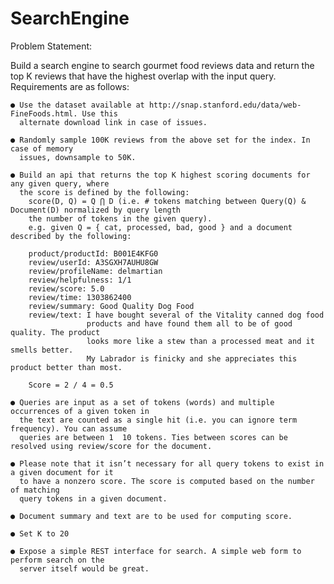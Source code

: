 # SearchEngine

Problem Statement:

Build a search engine to search gourmet food reviews data and return the top K reviews that
have the highest overlap with the input query. Requirements are as follows:

    ● Use the dataset available at http://snap.stanford.edu/data/web­FineFoods.html. Use this
      alternate download link in case of issues.

    ● Randomly sample 100K reviews from the above set for the index. In case of memory
      issues, downsample to 50K.

    ● Build an api that returns the top K highest scoring documents for any given query, where
      the score is defined by the following:
        score(D, Q) = Q ⋂ D (i.e. # tokens matching between Query(Q) & Document(D) normalized by query length ­­
        the number of tokens in the given query).
        e.g. given Q = { cat, processed, bad, good } and a document described by the following:

        product/productId: B001E4KFG0
        review/userId: A3SGXH7AUHU8GW
        review/profileName: delmartian
        review/helpfulness: 1/1
        review/score: 5.0 
        review/time: 1303862400
        review/summary: Good​ ​Quality Dog Food
        review/text: I have bought several of the Vitality canned dog food
                     products and have found them all to be of good quality. The product
                     looks more like a stew than a processed ​meat and it smells better.
                     My Labrador is finicky and she appreciates this product better than most.

        Score = 2 / 4 = 0.5

    ● Queries are input as a set of tokens (words) and multiple occurrences of a given token in
      the text are counted as a single hit (i.e. you can ignore term frequency). You can assume
      queries are between 1 ­ 10 tokens. Ties between scores can be resolved using review/score for the document.

    ● Please note that it isn’t necessary for all query tokens to exist in a given document for it
      to have a non­zero score. The score is computed based on the number of matching
      query tokens​ in a given document.

    ● Document summary and text are to be used for computing score.

    ● Set K to 20

    ● Expose a simple REST interface for search. A simple web form to perform search on the
      server itself would be great.
      
